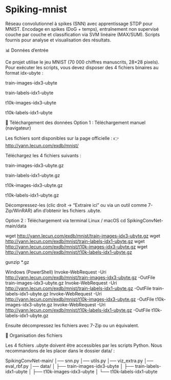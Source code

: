 # Spiking-mnist
Réseau convolutionnel à spikes (SNN) avec apprentissage STDP pour MNIST. Encodage en spikes (DoG + temps), entraînement non supervisé couche par couche et classification via SVM linéaire (MAX/SUM). Scripts fournis pour analyse et visualisation des résultats.

📊 Données d’entrée

Ce projet utilise le jeu MNIST (70 000 chiffres manuscrits, 28×28 pixels).
Pour exécuter les scripts, vous devez disposer des 4 fichiers binaires au format idx-ubyte :

train-images-idx3-ubyte

train-labels-idx1-ubyte

t10k-images-idx3-ubyte

t10k-labels-idx1-ubyte

🔹 Téléchargement des données
Option 1 : Téléchargement manuel (navigateur)

Les fichiers sont disponibles sur la page officielle :
👉 http://yann.lecun.com/exdb/mnist/

Téléchargez les 4 fichiers suivants :

train-images-idx3-ubyte.gz

train-labels-idx1-ubyte.gz

t10k-images-idx3-ubyte.gz

t10k-labels-idx1-ubyte.gz

Décompressez-les (clic droit → “Extraire ici” ou via un outil comme 7-Zip/WinRAR) afin d’obtenir les fichiers .ubyte.

Option 2 : Téléchargement via terminal
Linux / macOS
cd SpikingConvNet-main/data

wget http://yann.lecun.com/exdb/mnist/train-images-idx3-ubyte.gz
wget http://yann.lecun.com/exdb/mnist/train-labels-idx1-ubyte.gz
wget http://yann.lecun.com/exdb/mnist/t10k-images-idx3-ubyte.gz
wget http://yann.lecun.com/exdb/mnist/t10k-labels-idx1-ubyte.gz

gunzip *.gz

Windows (PowerShell)
Invoke-WebRequest -Uri http://yann.lecun.com/exdb/mnist/train-images-idx3-ubyte.gz -OutFile train-images-idx3-ubyte.gz
Invoke-WebRequest -Uri http://yann.lecun.com/exdb/mnist/train-labels-idx1-ubyte.gz -OutFile train-labels-idx1-ubyte.gz
Invoke-WebRequest -Uri http://yann.lecun.com/exdb/mnist/t10k-images-idx3-ubyte.gz -OutFile t10k-images-idx3-ubyte.gz
Invoke-WebRequest -Uri http://yann.lecun.com/exdb/mnist/t10k-labels-idx1-ubyte.gz -OutFile t10k-labels-idx1-ubyte.gz


Ensuite décompressez les fichiers avec 7-Zip
 ou un équivalent.

🔹 Organisation des fichiers

Les 4 fichiers .ubyte doivent être accessibles par les scripts Python.
Nous recommandons de les placer dans le dossier data/ :

SpikingConvNet-main/
│── snn.py
│── utils.py
│── viz_extra.py
│── eval_rbf.py
│── data/
│   ├── train-images-idx3-ubyte
│   ├── train-labels-idx1-ubyte
│   ├── t10k-images-idx3-ubyte
│   └── t10k-labels-idx1-ubyte

